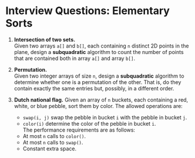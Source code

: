 # Interview Questions: Elementary Sorts

1. **Intersection of two sets.**  
   Given two arrays `a[]` and `b[]`, each containing `n` distinct 2D points in the plane, design a **subquadratic**
   algorithm to count the number of points that are contained both in array `a[]` and array `b[]`.

   >

2. **Permutation.**  
   Given two integer arrays of size `n`, design a **subquadratic** algorithm to determine whether one is a permutation
   of the other. That is, do they contain exactly the same entries but, possibly, in a different order.

   >

3. **Dutch national flag.** Given an array of `n` buckets, each containing a red, white, or blue pebble, sort them by
   color. The allowed operations are:
    - `swap(i, j)` swap the pebble in bucket `i` with the pebble in bucket `j`.
    - `color(i)` determine the color of the pebble in bucket `i`.  
      The performance requirements are as follows:
    - At most `n` calls to `color()`.
    - At most `n` calls to `swap()`.
    - Constant extra space.

   >